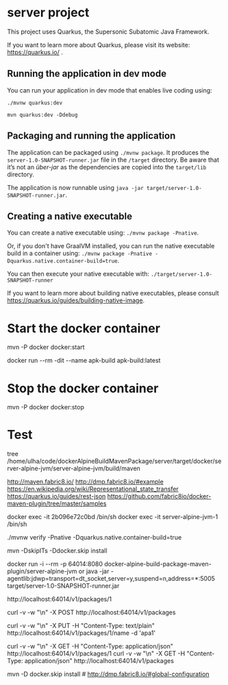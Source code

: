 # server project

This project uses Quarkus, the Supersonic Subatomic Java Framework.

If you want to learn more about Quarkus, please visit its website: https://quarkus.io/ .

## Running the application in dev mode

You can run your application in dev mode that enables live coding using:
```
./mvnw quarkus:dev

mvn quarkus:dev -Ddebug
```

## Packaging and running the application

The application can be packaged using `./mvnw package`.
It produces the `server-1.0-SNAPSHOT-runner.jar` file in the `/target` directory.
Be aware that it’s not an _über-jar_ as the dependencies are copied into the `target/lib` directory.

The application is now runnable using `java -jar target/server-1.0-SNAPSHOT-runner.jar`.

## Creating a native executable

You can create a native executable using: `./mvnw package -Pnative`.

Or, if you don't have GraalVM installed, you can run the native executable build in a container using: `./mvnw package -Pnative -Dquarkus.native.container-build=true`.

You can then execute your native executable with: `./target/server-1.0-SNAPSHOT-runner`

If you want to learn more about building native executables, please consult https://quarkus.io/guides/building-native-image.

# Start the docker container

mvn -P docker docker:start

docker run --rm -dit --name apk-build apk-build:latest

# Stop the docker container

mvn -P docker docker:stop

# Test
tree /home/ulha/code/dockerAlpineBuildMavenPackage/server/target/docker/server-alpine-jvm/server-alpine-jvm/build/maven

http://maven.fabric8.io/
http://dmp.fabric8.io/#example
https://en.wikipedia.org/wiki/Representational_state_transfer
https://quarkus.io/guides/rest-json
https://github.com/fabric8io/docker-maven-plugin/tree/master/samples

docker exec -it  2b096e72c0bd   /bin/sh
docker exec -it server-alpine-jvm-1   /bin/sh


./mvnw verify -Pnative -Dquarkus.native.container-build=true 

mvn -DskipITs -Ddocker.skip install


docker run -i --rm -p 64014:8080 docker-alpine-build-package-maven-plugin/server-alpine-jvm 
or
java -jar -agentlib:jdwp=transport=dt_socket,server=y,suspend=n,address=*:5005  target/server-1.0-SNAPSHOT-runner.jar


http://localhost:64014/v1/packages/1

curl -v -w "\n" -X POST  http://localhost:64014/v1/packages

curl -v -w "\n" -X PUT  -H "Content-Type: text/plain"  http://localhost:64014/v1/packages/1/name -d 'apa1' 

curl -v -w "\n" -X GET -H "Content-Type: application/json"  http://localhost:64014/v1/packages/1 
curl -v -w "\n" -X GET -H "Content-Type: application/json"  http://localhost:64014/v1/packages


mvn -D docker.skip install # http://dmp.fabric8.io/#global-configuration